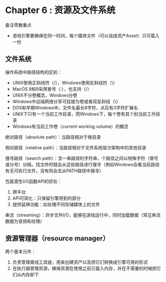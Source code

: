 # Chapter 6 : 资源及文件系统

备注零散重点

* 游戏引擎要确保在同一时间，每个媒体文件（可以说成资产Asset）只可载入一份

## 文件系统

操作系统中路径结构的区别：

* UNIX使用正斜线符（/），Windows使用反斜线符（\）
* MacOS 8和9采用冒号（:），也支持（/）
* UNIX不分卷概念，Windows分卷
* Windows中远端网络分享可挂接为卷或者双反斜线（\\）
* DOS和早期Windows中，文件名最长8字符，点后有3字符扩展名
* UNIX下只有一个当前工作目录，而Windows下，每个卷有其个别当前工作目录
* Windows有当前工作卷（current working volume）的概念

绝对路径（absolute path）：当路径相对于根目录

相对路径（relative path）：当路径相对于文件系统层次架构中的其他目录

搜寻路径（search path）：含一串路径的字符串，个路径之间以特殊字符（冒号或分号）分隔，找文件时就会从这些路径进行搜寻（例如Windows会看当前路径有无可执行文件，没有则会去从PATH路径中搜寻）

包装源生I/O函数API的好处：

1. 跨平台
2. API可简化：只保留引擎用到的部分
3. 提供延伸功能：如处理不同存储媒体上的文件

串流（streaming）：异步文件I/O，能够在游戏运行中，同时加载数据（常见串流数据为音频和纹理）

## 资源管理器（resource manager）

两个基本元件：

1. 负责管理离线工具链，用来创建资产以及把它们转换成引擎可用的形式
2. 在执行器管理资源，确保资源在使用之前已载入内存，并在不需要的时候把它们从内存卸下

